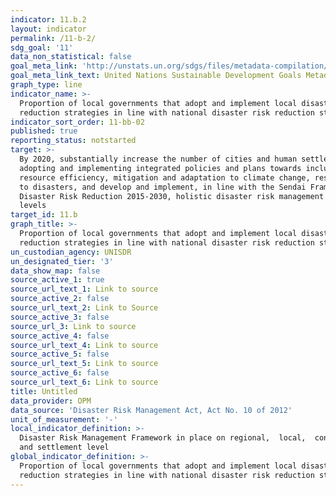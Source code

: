 ```yaml
---
indicator: 11.b.2
layout: indicator
permalink: /11-b-2/
sdg_goal: '11'
data_non_statistical: false
goal_meta_link: 'http://unstats.un.org/sdgs/files/metadata-compilation/Metadata-Goal-11.pdf'
goal_meta_link_text: United Nations Sustainable Development Goals Metadata (pdf 2066kB)
graph_type: line
indicator_name: >-
  Proportion of local governments that adopt and implement local disaster risk
  reduction strategies in line with national disaster risk reduction strategies
indicator_sort_order: 11-bb-02
published: true
reporting_status: notstarted
target: >-
  By 2020, substantially increase the number of cities and human settlements
  adopting and implementing integrated policies and plans towards inclusion,
  resource efficiency, mitigation and adaptation to climate change, resilience
  to disasters, and develop and implement, in line with the Sendai Framework for
  Disaster Risk Reduction 2015-2030, holistic disaster risk management at all
  levels
target_id: 11.b
graph_title: >-
  Proportion of local governments that adopt and implement local disaster risk
  reduction strategies in line with national disaster risk reduction strategies
un_custodian_agency: UNISDR
un_designated_tier: '3'
data_show_map: false
source_active_1: true
source_url_text_1: Link to source
source_active_2: false
source_url_text_2: Link to Source
source_active_3: false
source_url_3: Link to source
source_active_4: false
source_url_text_4: Link to source
source_active_5: false
source_url_text_5: Link to source
source_active_6: false
source_url_text_6: Link to source
title: Untitled
data_provider: OPM
data_source: 'Disaster Risk Management Act, Act No. 10 of 2012'
unit_of_measurement: '-'
local_indicator_definition: >-
  Disaster Risk Management Framework in place on regional,  local,  constituency
  and settlement level
global_indicator_definition: >-
  Proportion of local governments that adopt and implement local disaster risk
  reduction strategies in line with national disaster risk reduction strategies
---
```

